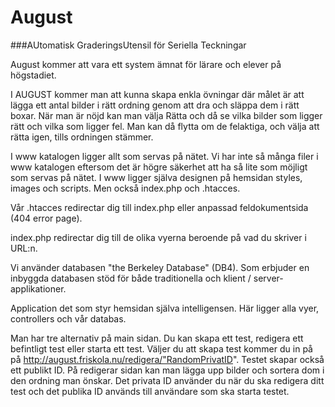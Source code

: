 # August

###AUtomatisk GraderingsUtensil för Seriella Teckningar

August kommer att vara ett system ämnat för lärare och elever på högstadiet.

I AUGUST kommer man att kunna skapa enkla övningar där målet är att lägga ett
antal bilder i rätt ordning genom att dra och släppa dem i rätt boxar.
När man är nöjd kan man välja Rätta och då se vilka bilder som ligger rätt och
vilka som ligger fel. Man kan då flytta om de felaktiga, och välja att rätta igen,
tills ordningen stämmer.


I www katalogen ligger allt som servas på nätet. Vi har inte så många filer i www katalogen eftersom det är högre säkerhet att ha så lite som möjligt som servas på nätet. I www ligger själva designen på hemsidan styles, images och scripts. Men också index.php och .htacces.

Vår .htacces redirectar dig till index.php eller anpassad feldokumentsida (404 error page).

index.php redirectar dig till de olika vyerna beroende på vad du skriver i URL:n.

Vi använder databasen "the Berkeley Database" (DB4). Som erbjuder en inbyggda databasen stöd för både traditionella och klient / server-applikationer. 

Application det som styr hemsidan själva intelligensen. Här ligger alla vyer, controllers och vår databas.

Man har tre alternativ på main sidan. Du kan skapa ett test, redigera ett befintligt test eller starta ett test. Väljer du att skapa test kommer du in på på http://august.friskola.nu/redigera/"RandomPrivatID". Testet skapar också ett publikt ID. På redigerar sidan kan man lägga upp bilder och sortera dom i den ordning man önskar.
Det privata ID använder du när du ska redigera ditt test och det publika ID används till användare som ska starta testet.


